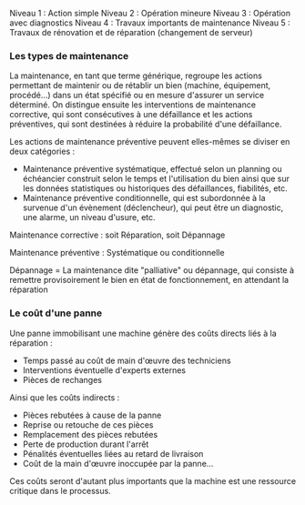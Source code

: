 

Niveau 1 : Action simple
Niveau 2 : Opération mineure
Niveau 3 : Opération avec diagnostics
Niveau 4 : Travaux importants de maintenance
Niveau 5 : Travaux de rénovation et de réparation (changement de serveur)


### Les types de maintenance

La maintenance, en tant que terme générique, regroupe les actions permettant de maintenir ou de rétablir un bien (machine, équipement, procédé…) dans un état spécifié ou en mesure d'assurer un service déterminé.
On distingue ensuite les interventions de maintenance corrective, qui sont consécutives à une défaillance et les actions préventives, qui sont destinées à réduire la probabilité d'une défaillance.

Les actions de maintenance préventive peuvent elles-mêmes se diviser en deux catégories :

- Maintenance préventive systématique, effectué selon un planning ou échéancier construit selon le temps et l'utilisation du bien ainsi que sur les données statistiques ou historiques des défaillances, fiabilités, etc.
- Maintenance préventive conditionnelle, qui est subordonnée à la survenue d'un évènement (déclencheur), qui peut être un diagnostic, une alarme, un niveau d'usure, etc.


Maintenance corrective : soit Réparation, soit Dépannage

Maintenance préventive : Systématique ou conditionnelle

Dépannage = La maintenance dite "palliative" ou dépannage, qui consiste à remettre provisoirement le bien en état de fonctionnement, en attendant la réparation

### Le coût d'une panne


Une panne immobilisant une machine génère des coûts directs liés à la réparation :
- Temps passé au coût de main d'œuvre des techniciens
- Interventions éventuelle d'experts externes
- Pièces de rechanges

Ainsi que les coûts indirects :
- Pièces rebutées à cause de la panne
- Reprise ou retouche de ces pièces
- Remplacement des pièces rebutées
- Perte de production durant l'arrêt
- Pénalités éventuelles liées au retard de livraison
- Coût de la main d'œuvre inoccupée par la panne…

Ces coûts seront d'autant plus importants que la machine est une ressource critique dans le processus.

